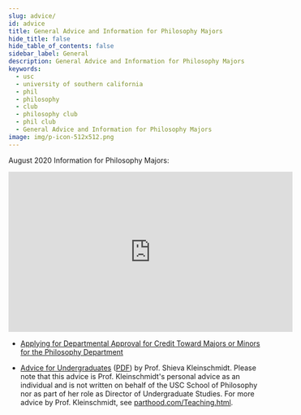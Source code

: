 ```yaml
---
slug: advice/
id: advice
title: General Advice and Information for Philosophy Majors
hide_title: false
hide_table_of_contents: false
sidebar_label: General
description: General Advice and Information for Philosophy Majors
keywords:
  - usc
  - university of southern california
  - phil
  - philosophy
  - club
  - philosophy club
  - phil club
  - General Advice and Information for Philosophy Majors
image: img/p-icon-512x512.png
---
```


August 2020 Information for Philosophy Majors:

<iframe width="560" height="315" src="https://www.youtube.com/embed/Q-ZidNZ7gKo" title="YouTube video player" frameborder="0" allow="accelerometer; autoplay; clipboard-write; encrypted-media; gyroscope; picture-in-picture" allowfullscreen></iframe>

- [Applying for Departmental Approval for Credit Toward Majors or Minors for the Philosophy Department](https://www.dropbox.com/scl/fi/j22hy8fqp4vcl4h01l21r/Requesting-Course-Approval.docx?dl=0&rlkey=v02xliyibm3aqz8w2pt4mkm9v)

- [Advice for Undergraduates](https://www.dropbox.com/s/exdro7oc2mbmn01/Advice%20for%20Undergrads.doc?dl=0) ([PDF](/advice-for-undergrads-shieva-kleinschmidt.pdf)) by Prof. Shieva Kleinschmidt. Please note that this advice is Prof. Kleinschmidt's personal advice as an individual and is not written on behalf of the USC School of Philosophy nor as part of her role as Director of Undergraduate Studies. For more advice by Prof. Kleinschmidt, see [parthood.com/Teaching.html](https://www.parthood.com/Teaching.html).
